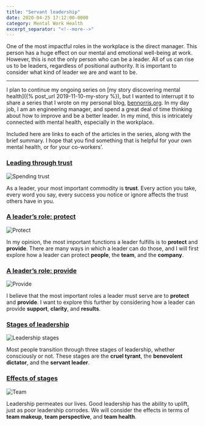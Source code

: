 ```yaml
---
title: "Servant leadership"
date: 2020-04-25 17:12:00-0000
category: Mental Work Health
excerpt_separator: "<!--more-->"
---
```


One of the most impactful roles in the workplace is the direct manager. This person has a huge effect on our mental and emotional well-being at work. However, this is not the only person who can be a leader. All of us can rise us to be leaders, regardless of positional authority. It is important to consider what kind of leader we are and want to be.

***

I plan to continue my ongoing series on [my story discovering mental health]({% post_url 2019-11-10-my-story %}), but I wanted to interrupt it to share a series that I wrote on my personal blog, [bennorris.org](https://bennorris.org). In my day job, I am an engineering manager, and spend a great deal of time thinking about how to improve and be a better leader. In my mind, this is intricately connected with mental health, especially in the workplace.

Included here are links to each of the articles in the series, along with the brief summary. I hope that you find something that is helpful  for your own mental health, or for your co-workers’.

### [Leading through trust](https://www.bennorris.org/2020/04/14/leading-through-trust.html)

![Spending trust](https://www.bennorris.blog/uploads/2020/3ef59003d5.jpg)

As a leader, your most important commodity is **trust**. Every action you take, every word you say, every success you notice or ignore affects the trust others have in you.

### [A leader’s role: protect](https://www.bennorris.org/2020/04/15/a-leaders-role.html)

![Protect](https://www.bennorris.blog/uploads/2020/6d71210781.jpg)

In my opinion, the most important functions a leader fulfills is to **protect** and **provide**. There are many ways in which a leader can do those, and I will first explore how a leader can protect **people**, the **team**, and the **company**.

### [A leader’s role: provide](https://www.bennorris.org/2020/04/17/a-leaders-role.html)

![Provide](https://www.bennorris.blog/uploads/2020/4b4fadf9a0.jpg)

I believe that the most important roles a leader must serve are to **protect** and **provide**. I want to explore this further by considering how a leader can provide **support**, **clarity**, and **results**.

### [Stages of leadership](https://www.bennorris.org/2020/04/21/stages-of-leadership.html)

![Leadership stages](https://www.bennorris.blog/uploads/2020/66d881cc81.jpg)

Most people transition through three stages of leadership, whether consciously or not. These stages are the **cruel tyrant**, the **benevolent dictator**, and the **servant leader**.

### [Effects of stages](https://www.bennorris.org/2020/04/24/effects-of-stages.html)

![Team](https://www.bennorris.blog/uploads/2020/eff11e3cd3.jpg)

Leadership permeates our lives. Good leadership has the ability to uplift, just as poor leadership corrodes. We will consider the effects in terms of **team makeup**, **team perspective**, and **team health**.

